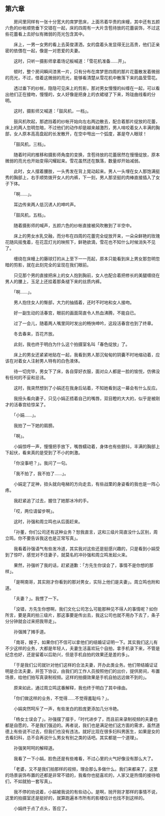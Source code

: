 ## 第六章

　　房间里同样有一张十分宽大的席梦思床，上面吊着华贵的床幔，其中还有五颜六色的纱帐顺势垂下交错在一起，床的四周有一大片含苞待放的花蕾装饰，不过这些花蕾看上去好似有微弱的亮光包含其中。

　　床上，一男一女男的看上去英俊潇洒，女的盘着头发显得无比高贵，他们正亲密的依偎在一起，像是一对恩爱的夫妻。

　　这时，只听一摄影师拿着场记板喊道：「雪花机准备……开」。

　　顿时，整个房间瞬间漆黑一片，只有分布在席梦思四周的那片花蕾散发着微弱的亮光，不过，借着这微弱的亮光，能够看清楚从雪花机中散落下来的晶莹雪花。

　　透过垂下的纱帐，隐隐可见床上的剪影，那对男女慢慢的纠缠在一起，可以看出他们正在接吻，慢慢的，女人好像是把身上的衣裙褪了下来，玲珑曲线看的分明。

　　这时，摄影师又喊道：「鼓风机，一档」。

　　鼓风机吹起，那遮挡着的纱帐开始向左右两边散去，配合着那片绽放的花蕾，床上的两人忽明忽暗，不过他们的动作却是越来越激烈，男人啃咬着女人丰满的胸部，女人原本高高盘起的长发散开，在空中甩出一个弧度，甚是夺人眼球！

　　「鼓风机，三档」。

　　随着时间的推移和摄影师角度的变换，含苞待放的花蕾居然在慢慢绽放，原本微弱的亮光也开始变得闪耀起来。雪花虽然还在飘落，数量却开始减弱。

　　此时，女人摆着腰肢，一头秀发在背上晃动起来。男人一头埋在女人那饱满挺秀的胸部上，右手顺势拨开女人的内裤，下一刻，男人那坚挺的肉棒直接插入了女子下体。

　　「啊……」。

　　耳边传来两人低沉诱人的呻吟声。

　　「鼓风机，五档」。

　　随着摄影师的喊声，五颜六色的纱帐直接被风吹散到了半空中。

　　床上的男女水乳交融，而分布在四周的花蕾完全绽放开来，一朵朵鲜艳的玫瑰花随风摇曳着，在花蕊灯光的映照下，鲜艳欲滴，雪花也不知什么时候消失不见了。

　　缠绕在床幔上的藤球灯的从上至下一一亮起，原本只能看到床上男女那忽明忽暗的剪影，就在此刻完全的呈现在我们眼前。

　　只见那个男的直接把床上的女人抱到胸前，女人也配合着把修长的美腿缠绕在男人的腰上，玉足上还挂着那条褪下来的丝质内裤。

　　「啊……」。

　　男人抱住女人的臀部，大力的抽插着，还时不时地和女人接吻。

　　好一副生动的活春宫，眼前的画面简直令人热血沸腾，不能自已。

　　过了一会儿，随着两人嘴里同时发出的畅快呻吟，这段活春宫也到了终章。

　　冬去春来，百花齐放。

　　此刻，我也终于明白为什么这个拍摄室名叫「春色绽放」了。

　　床上的男女还紧紧地贴在一起，我看到男人那沉甸甸的阴囊不时地缩动着，应该在对着女人注射男人特有的白色液体。

　　待一切完毕，男女下了床，各自穿好衣服，面对众人都是一脸的愉悦，仿佛没有任何的不妥和忌讳。

　　这时，我突然想到了小娟还在我身后站着，不知她看到这一幕会有什么反应。

　　我扭头看向妻子，只见小娟正捂着自己的嘴唇，双目瞪的大大的，似乎是被刚才的活春宫给惊呆了。

　　「小娟……」。

　　我拍了一下她的肩膀。

　　「啊」。

　　小娟惊呼一声，慢慢把手放下，嘴唇蠕动着，身体也有些颤抖，丰满的胸部上下起伏，看来真的是受到了不小的刺激。

　　「你没事吧？」。我问了一句。

　　「我不拍了，我不拍了……」。

　　小娟定了定神，扭头就向电梯的方向走去，有些战栗的身姿看的我也是一阵心疼。

　　我赶紧追了过去，握住了她那冰冷的手。

　　「哎，两位请留步啊」。

　　这时，孙强和周立鸣也从后面赶来。

　　「孙董，你们公司还有这种业务？恕我直言，这和三级片简直没什么区别，周立鸣，你不要告诉我这也是正常写真」。

　　我看着孙强语气有些发冷道，其实我对这些还是挺感兴趣的，只是看到小娟受到了惊吓，感觉对不住妻子，就莫名的冲孙强和周立鸣发起火来。

　　果然，孙强听了我的话，赶紧道歉：「方先生你误会了，事情不是你想的那样」。

　　「是啊南哥，其实刚才你看到的那对男女，实际上他们是夫妻」。周立鸣也附和道。

　　「夫妻？」。我愣了一下。

　　「没错，方先生你想啊，我们文化公司怎么可能那种见不得人的事情呢？如你所言，要是真的拍三级片，那这事要是传出去，我这公司也就不用办下去了，条子分分钟就会过来把我带走」。

　　孙强摊了摊手道。

　　「南哥，嫂子，如果你们不信可以拿他们的结婚证证明一下。其实我们这儿有不少这样的业务，大都是年轻人，夫妻生活喜欢玩个自拍，拿手机录下来，不管是纪念也好，还是留着以后助兴，但是手机自拍的效果还是差的多」。

　　「于是我们公司就针对他们这样的合法夫妻，开办此类业务。他们带结婚证证明是合法夫妻，并签下协议，由我们的工作人员按照他们的出价，提供房间，布置场景，给他们拍写真录制视频。这样的拍摄效果是手机自拍远远做不到的」。

　　原来如此，通过周立鸣这番解释，我也终于明白了其中缘由。

　　「你们做这样的业务，不觉得……不觉得羞耻吗？」。

　　小娟突然呵斥了一声，有些发白的脸庞更添加几分冷艳。

　　「杨女士误会了」。孙强摆了摆手，「时代进步了，而且前来录制视频的夫妻也都是自愿的，不是我们强迫的。再者说，我们也是满足他们这方面的需求，虽然道德上有些说不过去，但我们也没有违法。就好比现在很多妇科男医生，如果是女的去看妇科，总不会再说什么男女有别之类的话吧。其实都是一个道理」。

　　孙强笑呵呵的解释道。

　　我看了一下小娟，脸色还是有些难看，不过心里的火气好像没有那么大了。

　　「老婆，又不是我们拍那样的视频，理会那么多做什么。我们来都来了，这里的场景装饰布置的还都是非常不错的，我看你也挺喜欢的，人家又是热情的接待咱们，不如就拍一套写真」。

　　我不停的劝说着，小娟被我说的有些动心。是啊，抛开刚才那样的事情不说，这里的拍摄室还是挺好的，就算跑遍本市所有的影楼估计也找不到这样的。

　　小娟终于点了点头，答应了。

